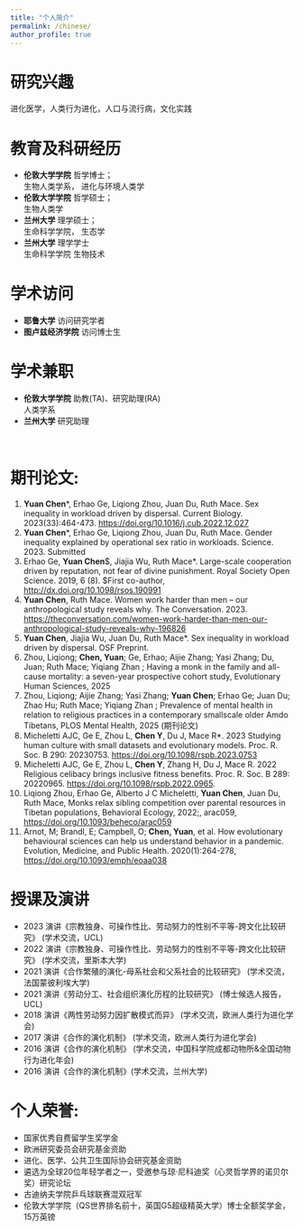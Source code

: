 ```yaml
---
title: "个人简介"
permalink: /chinese/
author_profile: true
---
```

# 研究兴趣
进化医学，人类行为进化，人口与流行病，文化实践

# 教育及科研经历
* **伦敦大学学院** 哲学博士；
<br>生物人类学系， 进化与环境人类学
* **伦敦大学学院** 哲学硕士；
<br>生物人类学
* **兰州大学** 理学硕士；
<br>生命科学学院， 生态学
* **兰州大学** 理学学士 
<br>生命科学学院 生物技术                                                                                                                    

# 学术访问
* **耶鲁大学** 访问研究学者
* **图卢兹经济学院** 访问博士生

# 学术兼职
* **伦敦大学学院** 助教(TA)、研究助理(RA)
<br>人类学系
* **兰州大学** 研究助理
<br>

# 期刊论文: 
1. **Yuan Chen***, Erhao Ge, Liqiong Zhou, Juan Du, Ruth Mace. Sex inequality in workload driven by dispersal. Current Biology. 2023(33):464-473. https://doi.org/10.1016/j.cub.2022.12.027
2. **Yuan Chen***, Erhao Ge, Liqiong Zhou, Juan Du, Ruth Mace. Gender inequality explained by operational sex ratio in workloads. Science. 2023. Submitted
3. Erhao Ge, **Yuan Chen**$, Jiajia Wu, Ruth Mace*. Large-scale cooperation driven by reputation, not fear of divine punishment. Royal Society Open Science. 2019, 6 (8). $First co-author, http://dx.doi.org/10.1098/rsos.190991
4. **Yuan Chen**, Ruth Mace. Women work harder than men – our anthropological study reveals why. The Conversation. 2023. https://theconversation.com/women-work-harder-than-men-our-anthropological-study-reveals-why-196826
5. **Yuan Chen**, Jiajia Wu, Juan Du, Ruth Mace*. Sex inequality in workload driven by dispersal. OSF Preprint.
6. Zhou, Liqiong; **Chen, Yuan**; Ge, Erhao; Aijie Zhang; Yasi Zhang; Du, Juan; Ruth Mace;
Yiqiang Zhan ; Having a monk in the family and all-cause mortality: a seven-year prospective
cohort study, Evolutionary Human Sciences, 2025
7. Zhou, Liqiong; Aijie Zhang; Yasi Zhang; **Yuan Chen**; Erhao Ge; Juan Du; Zhao Hu; Ruth Mace;
Yiqiang Zhan ; Prevalence of mental health in relation to religious practices in a contemporary
smallscale older Amdo Tibetans, PLOS Mental Health, 2025 (期刊论文) 
8. Micheletti AJC, Ge E, Zhou L, **Chen Y**, Du J, Mace R*. 2023 Studying human culture with small datasets and evolutionary models. Proc. R. Soc. B 290: 20230753. https://doi.org/10.1098/rspb.2023.0753
9. Micheletti AJC, Ge E, Zhou L, **Chen Y**, Zhang H, Du J, Mace R. 2022 Religious celibacy brings inclusive fitness benefits. Proc. R. Soc. B 289: 20220965. https://doi.org/10.1098/rspb.2022.0965.
10. Liqiong Zhou, Erhao Ge, Alberto J C Micheletti, **Yuan Chen**, Juan Du, Ruth Mace, Monks relax sibling competition over parental resources in Tibetan populations, Behavioral Ecology, 2022;, arac059, https://doi.org/10.1093/beheco/arac059
11. Arnot, M; Brandl, E; Campbell, O; **Chen, Yuan**, et al. How evolutionary behavioural sciences can help us understand behavior in a pandemic. Evolution, Medicine, and Public Health. 2020(1):264-278, https://doi.org/10.1093/emph/eoaa038

# 授课及演讲 
* 2023 演讲《宗教独身、可操作性比、劳动努力的性别不平等-跨文化比较研究》 (学术交流，UCL)
* 2022 演讲《宗教独身、可操作性比、劳动努力的性别不平等-跨文化比较研究》 (学术交流，里斯本大学)
* 2021 演讲《合作繁殖的演化-母系社会和父系社会的比较研究》 (学术交流，法国蒙彼利埃大学)
* 2021 演讲《劳动分工、社会组织演化历程的比较研究》 (博士候选人报告，UCL)
* 2018 演讲《两性劳动努力因扩散模式而异》 (学术交流，欧洲人类行为进化学会)
* 2017 演讲《合作的演化机制》 (学术交流，欧洲人类行为进化学会)
* 2016 演讲《合作的演化机制》 (学术交流，中国科学院成都动物所&全国动物行为进化年会)
* 2016 演讲《合作的演化机制》(学术交流，兰州大学)


# 个人荣誉:
*  国家优秀自费留学生奖学金
*  欧洲研究委员会研究基金资助
*  进化、医学、公共卫生国际协会研究基金资助
*  遴选为全球20位年轻学者之一，受邀参与琼·尼科迪奖（心灵哲学界的诺贝尔奖）研究论坛
*  古迪纳夫学院乒乓球联赛混双冠军
*  伦敦大学学院（QS世界排名前十，英国G5超级精英大学）博士全额奖学金，15万英镑

